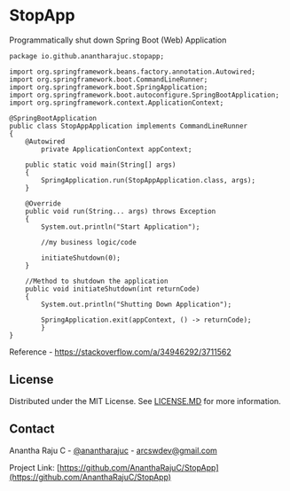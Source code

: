 # StopApp

Programmatically shut down Spring Boot (Web) Application

```
package io.github.anantharajuc.stopapp;

import org.springframework.beans.factory.annotation.Autowired;
import org.springframework.boot.CommandLineRunner;
import org.springframework.boot.SpringApplication;
import org.springframework.boot.autoconfigure.SpringBootApplication;
import org.springframework.context.ApplicationContext;

@SpringBootApplication
public class StopAppApplication implements CommandLineRunner 
{
	@Autowired
    	private ApplicationContext appContext;

	public static void main(String[] args) 
	{
		SpringApplication.run(StopAppApplication.class, args);
	}

	@Override
	public void run(String... args) throws Exception 
	{
		System.out.println("Start Application"); 	
		
		//my business logic/code
		
		initiateShutdown(0);
	}
	
	//Method to shutdown the application
	public void initiateShutdown(int returnCode)
	{
		System.out.println("Shutting Down Application"); 
		
		SpringApplication.exit(appContext, () -> returnCode);
    	}
}
```

Reference - https://stackoverflow.com/a/34946292/3711562

## License

Distributed under the MIT License. See [LICENSE.MD](/LICENSE.MD) for more information.

<!-- CONTACT -->
## Contact

Anantha Raju C - [@anantharajuc](https://twitter.com/anantharajuc) - arcswdev@gmail.com

Project Link: [https://github.com/AnanthaRajuC/StopApp](https://github.com/AnanthaRajuC/StopApp)
